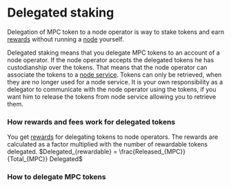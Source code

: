 # Delegated staking

Delegation of MPC token to a node operator is way to stake tokens and earn [rewards](https://gitlab.com/partisiablockchain/node-operators-rewards/-/tree/main?ref_type=heads) without running
a [node](../pbc-fundamentals/dictionary.md#node) yourself.

Delegated staking means that you delegate MPC tokens to an account of a node operator. If the node operator accepts the
delegated tokens he has custodianship over the tokens. That means that the node operator can associate the tokens to
a [node service](../node-operations/start-running-a-node.md#which-node-should-you-run). Tokens can only be retrieved,
when they are no longer used for a node service. It is your own responsibility as a delegator to communicate with the
node operator using the tokens, if you want him to release the tokens from node service allowing you to retrieve them.

### How rewards and fees work for delegated tokens

You get [rewards](https://gitlab.com/partisiablockchain/node-operators-rewards/-/tree/main?ref_type=heads) for delegating tokens to node operators. The rewards are calculated as a factor multiplied with the number of rewardable tokens delegated. $Delegated_{rewardable} = \frac{Released_{MPC}}{Total_{MPC}} Delegated$

### How to delegate MPC tokens



